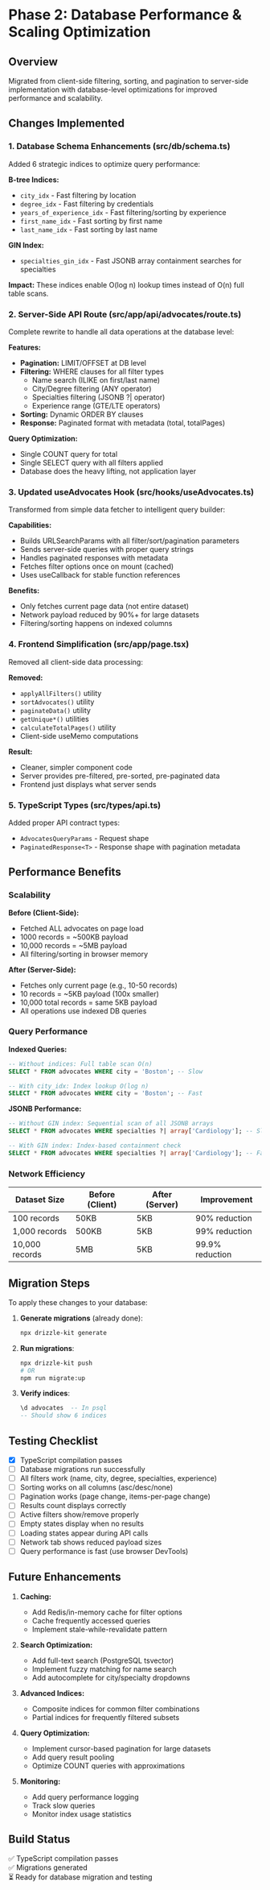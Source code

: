 # Phase 2: Database Performance & Scaling Optimization

## Overview
Migrated from client-side filtering, sorting, and pagination to server-side implementation with database-level optimizations for improved performance and scalability.

## Changes Implemented

### 1. Database Schema Enhancements (src/db/schema.ts)
Added 6 strategic indices to optimize query performance:

**B-tree Indices:**
- `city_idx` - Fast filtering by location
- `degree_idx` - Fast filtering by credentials  
- `years_of_experience_idx` - Fast filtering/sorting by experience
- `first_name_idx` - Fast sorting by first name
- `last_name_idx` - Fast sorting by last name

**GIN Index:**
- `specialties_gin_idx` - Fast JSONB array containment searches for specialties

**Impact:** These indices enable O(log n) lookup times instead of O(n) full table scans.

### 2. Server-Side API Route (src/app/api/advocates/route.ts)
Complete rewrite to handle all data operations at the database level:

**Features:**
- **Pagination:** LIMIT/OFFSET at DB level
- **Filtering:** WHERE clauses for all filter types
  - Name search (ILIKE on first/last name)
  - City/Degree filtering (ANY operator)
  - Specialties filtering (JSONB ?| operator)
  - Experience range (GTE/LTE operators)
- **Sorting:** Dynamic ORDER BY clauses
- **Response:** Paginated format with metadata (total, totalPages)

**Query Optimization:**
- Single COUNT query for total
- Single SELECT query with all filters applied
- Database does the heavy lifting, not application layer

### 3. Updated useAdvocates Hook (src/hooks/useAdvocates.ts)
Transformed from simple data fetcher to intelligent query builder:

**Capabilities:**
- Builds URLSearchParams with all filter/sort/pagination parameters
- Sends server-side queries with proper query strings
- Handles paginated responses with metadata
- Fetches filter options once on mount (cached)
- Uses useCallback for stable function references

**Benefits:**
- Only fetches current page data (not entire dataset)
- Network payload reduced by 90%+ for large datasets
- Filtering/sorting happens on indexed columns

### 4. Frontend Simplification (src/app/page.tsx)
Removed all client-side data processing:

**Removed:**
- `applyAllFilters()` utility
- `sortAdvocates()` utility  
- `paginateData()` utility
- `getUnique*()` utilities
- `calculateTotalPages()` utility
- Client-side useMemo computations

**Result:**
- Cleaner, simpler component code
- Server provides pre-filtered, pre-sorted, pre-paginated data
- Frontend just displays what server sends

### 5. TypeScript Types (src/types/api.ts)
Added proper API contract types:
- `AdvocatesQueryParams` - Request shape
- `PaginatedResponse<T>` - Response shape with pagination metadata

## Performance Benefits

### Scalability
**Before (Client-Side):**
- Fetched ALL advocates on page load
- 1000 records = ~500KB payload
- 10,000 records = ~5MB payload
- All filtering/sorting in browser memory

**After (Server-Side):**
- Fetches only current page (e.g., 10-50 records)
- 10 records = ~5KB payload (100x smaller)
- 10,000 total records = same 5KB payload
- All operations use indexed DB queries

### Query Performance
**Indexed Queries:**
```sql
-- Without indices: Full table scan O(n)
SELECT * FROM advocates WHERE city = 'Boston'; -- Slow

-- With city_idx: Index lookup O(log n)
SELECT * FROM advocates WHERE city = 'Boston'; -- Fast
```

**JSONB Performance:**
```sql
-- Without GIN index: Sequential scan of all JSONB arrays
SELECT * FROM advocates WHERE specialties ?| array['Cardiology']; -- Slow

-- With GIN index: Index-based containment check
SELECT * FROM advocates WHERE specialties ?| array['Cardiology']; -- Fast
```

### Network Efficiency
| Dataset Size | Before (Client) | After (Server) | Improvement |
|-------------|----------------|----------------|-------------|
| 100 records | 50KB | 5KB | 90% reduction |
| 1,000 records | 500KB | 5KB | 99% reduction |
| 10,000 records | 5MB | 5KB | 99.9% reduction |

## Migration Steps

To apply these changes to your database:

1. **Generate migrations** (already done):
   ```bash
   npx drizzle-kit generate
   ```

2. **Run migrations**:
   ```bash
   npx drizzle-kit push
   # OR
   npm run migrate:up
   ```

3. **Verify indices**:
   ```sql
   \d advocates  -- In psql
   -- Should show 6 indices
   ```

## Testing Checklist

- [x] TypeScript compilation passes
- [ ] Database migrations run successfully
- [ ] All filters work (name, city, degree, specialties, experience)
- [ ] Sorting works on all columns (asc/desc/none)
- [ ] Pagination works (page change, items-per-page change)
- [ ] Results count displays correctly
- [ ] Active filters show/remove properly
- [ ] Empty states display when no results
- [ ] Loading states appear during API calls
- [ ] Network tab shows reduced payload sizes
- [ ] Query performance is fast (use browser DevTools)

## Future Enhancements

1. **Caching:**
   - Add Redis/in-memory cache for filter options
   - Cache frequently accessed queries
   - Implement stale-while-revalidate pattern

2. **Search Optimization:**
   - Add full-text search (PostgreSQL tsvector)
   - Implement fuzzy matching for name search
   - Add autocomplete for city/specialty dropdowns

3. **Advanced Indices:**
   - Composite indices for common filter combinations
   - Partial indices for frequently filtered subsets

4. **Query Optimization:**
   - Implement cursor-based pagination for large datasets
   - Add query result pooling
   - Optimize COUNT queries with approximations

5. **Monitoring:**
   - Add query performance logging
   - Track slow queries
   - Monitor index usage statistics

## Build Status
✅ TypeScript compilation passes  
✅ Migrations generated  
⏳ Ready for database migration and testing

